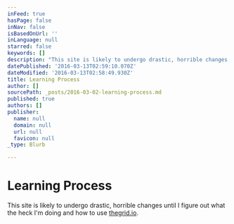 ```yaml
---
inFeed: true
hasPage: false
inNav: false
isBasedOnUrl: ''
inLanguage: null
starred: false
keywords: []
description: "This site is likely to undergo drastic, horrible changes until I figure out what the heck I'm doing and how to use thegrid.io."
datePublished: '2016-03-13T02:59:10.070Z'
dateModified: '2016-03-13T02:58:49.930Z'
title: Learning Process
author: []
sourcePath: _posts/2016-03-02-learning-process.md
published: true
authors: []
publisher:
  name: null
  domain: null
  url: null
  favicon: null
_type: Blurb

---
```

# Learning Process

This site is likely to undergo drastic, horrible changes until I figure out what the heck I'm doing and how to use [thegrid.io][0].

[0]: http://thegrid.io/